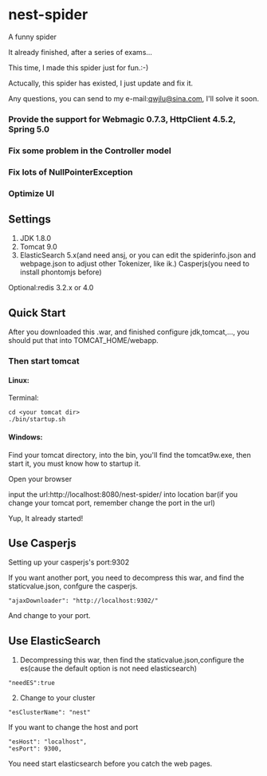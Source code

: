 # nest-spider
A funny spider


It already finished, after a series of exams...

This time, I made this spider just for fun.:-)

Actucally, this spider has existed, I just update and fix it.

Any questions, you can send to my e-mail:qwjlu@sina.com, I'll solve it soon.

### Provide the support for Webmagic 0.7.3, HttpClient 4.5.2, Spring 5.0 
### Fix some problem in the Controller model
### Fix lots of NullPointerException
### Optimize UI

## Settings

1. JDK 1.8.0
2. Tomcat 9.0
3. ElasticSearch 5.x(and need ansj, or you can edit the spiderinfo.json and webpage.json to adjust other Tokenizer, like ik.)
Casperjs(you need to install phontomjs before)</br>

Optional:redis 3.2.x or 4.0

## Quick Start
After you downloaded this .war, and finished configure jdk,tomcat,..., you should put that into TOMCAT_HOME/webapp.

### Then start tomcat

#### Linux:
Terminal:
```
cd <your tomcat dir>
./bin/startup.sh
```

#### Windows:
Find your tomcat directory, into the bin, you'll find the tomcat9w.exe, then start it, you must know how to startup it.

Open your browser

input the url:http://localhost:8080/nest-spider/ into location bar(if you change your tomcat port, remember change the port in the url)

<red>Yup, It already started!

## Use Casperjs
Setting up your casperjs's port:9302

If you want another port, you need to decompress this war, and find the staticvalue.json, confgure the casperjs.
```
"ajaxDownloader": "http://localhost:9302/" 
```
And change to your port.

## Use ElasticSearch
1. Decompressing this war, then find the staticvalue.json,configure the es(cause the default option is not need elasticsearch)
```
"needES":true
```
2. Change to your cluster
```
"esClusterName": "nest"
```

If you want to change the host and port
```
"esHost": "localhost",
"esPort": 9300,
```

You need start elasticsearch before you catch the web pages.
